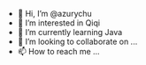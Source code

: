 - 👋 Hi, I’m @azurychu
- 👀 I’m interested in Qiqi
- 🌱 I’m currently learning Java
- 💞️ I’m looking to collaborate on ...
- 📫 How to reach me ...

<!---
azurychu/azurychu is a ✨ special ✨ repository because its `README.md` (this file) appears on your GitHub profile.
You can click the Preview link to take a look at your changes.
--->
